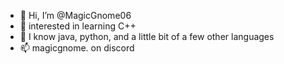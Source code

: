 - 👋 Hi, I’m @MagicGnome06
- 🌱 interested in learning C++
- 💞️ I know java, python, and a little bit of a few other languages
- 📫 magicgnome. on discord

<!---
MagicGnome06/MagicGnome06 is a ✨ special ✨ repository because its `README.md` (this file) appears on your GitHub profile.
You can click the Preview link to take a look at your changes.
--->
